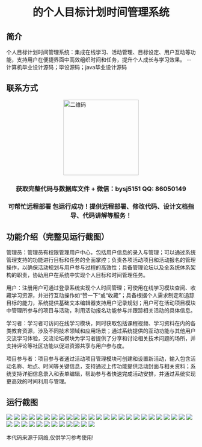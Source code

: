 <p><h1 align="center">的个人目标计划时间管理系统</h1></p>

## 简介
个人目标计划时间管理系统：集成在线学习、活动管理、目标设定、用户互动等功能，支持用户在便捷界面中高效组织时间和任务，提升个人成长与学习效果。    --计算机毕业设计源码；毕设源码；java毕业设计源码


## 联系方式
<img src="https://bs-1329754181.cos.ap-shanghai.myqcloud.com/wx.jpg" alt="二维码" style="display: block; margin: 0 auto;" width="200px">
<p><h3 align="center">获取完整代码与数据库文件 + 微信：bysj5151 QQ: 86050149</h3></p>
<p><h3 align="center">可帮忙远程部署 包运行成功！提供远程部署、修改代码、设计文档指导、代码讲解等服务！</h3></p>

## 功能介绍（完整见运行截图）
管理员：管理员有权限管理用户中心，包括用户信息的录入与管理；可以通过系统管理支持的功能进行目标和任务的全面掌控；负责各项活动项目和活动报名的管理操作，以确保活动规划与用户参与过程的高效性；具备管理论坛以及全系统体系架构的职责，协助用户在系统中实现个人目标和时间管理任务。

用户：注册用户可通过登录系统实现个人时间管理；可使用在线学习模块查阅、收藏学习资源，并进行互动操作如“赞一下”或“收藏”；具备根据个人需求制定和追踪目标的能力，系统提供基础文本编辑器支持用户记录规划；用户可在活动项目模块中管理所参与的项目与活动，利用活动报名功能参与并跟踪相关活动的具体信息。

学习者：学习者可访问在线学习模块，同时获取包括课程视频、学习资料在内的各类教育资源，涉及不同技术领域和应用场景；通过系统提供的互动功能与其他用户交流学习体验，交流论坛模块为学习者提供了分享和讨论相关技术问题的场所，并支持评论等社区功能以促进资源共享与用户参与度。

项目参与者：项目参与者通过活动项目管理模块可创建和设置新活动，输入包含活动名称、地点、时间等关键信息，支持通过上传功能提供活动封面与相关资料；系统支持详细信息录入和表单编辑，帮助参与者快速完成活动安排，并通过系统实现更高效的时间利用与管理。


## 运行截图
![](https://bs-1329754181.cos.ap-shanghai.myqcloud.com/ssm/PersonalGoalPlanTimeManagementSystem/img/001.jpg)
![](https://bs-1329754181.cos.ap-shanghai.myqcloud.com/ssm/PersonalGoalPlanTimeManagementSystem/img/002.jpg)
![](https://bs-1329754181.cos.ap-shanghai.myqcloud.com/ssm/PersonalGoalPlanTimeManagementSystem/img/003.jpg)
![](https://bs-1329754181.cos.ap-shanghai.myqcloud.com/ssm/PersonalGoalPlanTimeManagementSystem/img/004.jpg)
![](https://bs-1329754181.cos.ap-shanghai.myqcloud.com/ssm/PersonalGoalPlanTimeManagementSystem/img/005.jpg)
![](https://bs-1329754181.cos.ap-shanghai.myqcloud.com/ssm/PersonalGoalPlanTimeManagementSystem/img/006.jpg)
![](https://bs-1329754181.cos.ap-shanghai.myqcloud.com/ssm/PersonalGoalPlanTimeManagementSystem/img/007.jpg)
![](https://bs-1329754181.cos.ap-shanghai.myqcloud.com/ssm/PersonalGoalPlanTimeManagementSystem/img/008.jpg)
![](https://bs-1329754181.cos.ap-shanghai.myqcloud.com/ssm/PersonalGoalPlanTimeManagementSystem/img/009.jpg)
![](https://bs-1329754181.cos.ap-shanghai.myqcloud.com/ssm/PersonalGoalPlanTimeManagementSystem/img/010.jpg)
![](https://bs-1329754181.cos.ap-shanghai.myqcloud.com/ssm/PersonalGoalPlanTimeManagementSystem/img/011.jpg)
![](https://bs-1329754181.cos.ap-shanghai.myqcloud.com/ssm/PersonalGoalPlanTimeManagementSystem/img/012.jpg)
![](https://bs-1329754181.cos.ap-shanghai.myqcloud.com/ssm/PersonalGoalPlanTimeManagementSystem/img/013.jpg)
![](https://bs-1329754181.cos.ap-shanghai.myqcloud.com/ssm/PersonalGoalPlanTimeManagementSystem/img/014.jpg)
![](https://bs-1329754181.cos.ap-shanghai.myqcloud.com/ssm/PersonalGoalPlanTimeManagementSystem/img/015.jpg)
![](https://bs-1329754181.cos.ap-shanghai.myqcloud.com/ssm/PersonalGoalPlanTimeManagementSystem/img/016.jpg)
![](https://bs-1329754181.cos.ap-shanghai.myqcloud.com/ssm/PersonalGoalPlanTimeManagementSystem/img/017.jpg)
![](https://bs-1329754181.cos.ap-shanghai.myqcloud.com/ssm/PersonalGoalPlanTimeManagementSystem/img/018.jpg)
![](https://bs-1329754181.cos.ap-shanghai.myqcloud.com/ssm/PersonalGoalPlanTimeManagementSystem/img/019.jpg)
![](https://bs-1329754181.cos.ap-shanghai.myqcloud.com/ssm/PersonalGoalPlanTimeManagementSystem/img/020.jpg)
![](https://bs-1329754181.cos.ap-shanghai.myqcloud.com/ssm/PersonalGoalPlanTimeManagementSystem/img/021.jpg)
![](https://bs-1329754181.cos.ap-shanghai.myqcloud.com/ssm/PersonalGoalPlanTimeManagementSystem/img/022.jpg)
![](https://bs-1329754181.cos.ap-shanghai.myqcloud.com/ssm/PersonalGoalPlanTimeManagementSystem/img/023.jpg)
![](https://bs-1329754181.cos.ap-shanghai.myqcloud.com/ssm/PersonalGoalPlanTimeManagementSystem/img/024.jpg)
![](https://bs-1329754181.cos.ap-shanghai.myqcloud.com/ssm/PersonalGoalPlanTimeManagementSystem/img/025.jpg)
![](https://bs-1329754181.cos.ap-shanghai.myqcloud.com/ssm/PersonalGoalPlanTimeManagementSystem/img/026.jpg)
![](https://bs-1329754181.cos.ap-shanghai.myqcloud.com/ssm/PersonalGoalPlanTimeManagementSystem/img/027.jpg)
![](https://bs-1329754181.cos.ap-shanghai.myqcloud.com/ssm/PersonalGoalPlanTimeManagementSystem/img/028.jpg)
![](https://bs-1329754181.cos.ap-shanghai.myqcloud.com/ssm/PersonalGoalPlanTimeManagementSystem/img/029.jpg)
![](https://bs-1329754181.cos.ap-shanghai.myqcloud.com/ssm/PersonalGoalPlanTimeManagementSystem/img/030.jpg)
![](https://bs-1329754181.cos.ap-shanghai.myqcloud.com/ssm/PersonalGoalPlanTimeManagementSystem/img/031.jpg)
![](https://bs-1329754181.cos.ap-shanghai.myqcloud.com/ssm/PersonalGoalPlanTimeManagementSystem/img/032.jpg)
![](https://bs-1329754181.cos.ap-shanghai.myqcloud.com/ssm/PersonalGoalPlanTimeManagementSystem/img/033.jpg)
![](https://bs-1329754181.cos.ap-shanghai.myqcloud.com/ssm/PersonalGoalPlanTimeManagementSystem/img/034.jpg)
![](https://bs-1329754181.cos.ap-shanghai.myqcloud.com/ssm/PersonalGoalPlanTimeManagementSystem/img/035.jpg)
![](https://bs-1329754181.cos.ap-shanghai.myqcloud.com/ssm/PersonalGoalPlanTimeManagementSystem/img/036.jpg)
![](https://bs-1329754181.cos.ap-shanghai.myqcloud.com/ssm/PersonalGoalPlanTimeManagementSystem/img/037.jpg)

<p>本代码来源于网络,仅供学习参考使用!</p>
